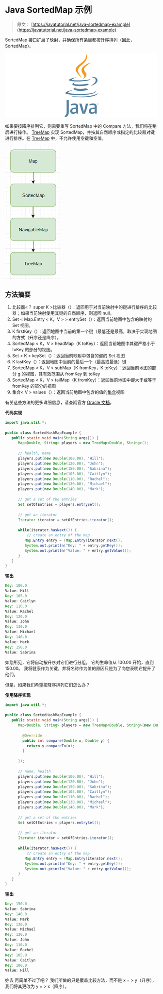 # Java SortedMap 示例

> 原文： [https://javatutorial.net/java-sortedmap-example](https://javatutorial.net/java-sortedmap-example)

SortedMap 接口扩展了[映射](https://docs.oracle.com/javase/7/docs/api/java/util/Map.html)，并确保所有条目都按升序排列（因此，SortedMap）。

![java-featured-image](img/e0db051dedc1179e7424b6d998a6a772.jpg)

如果要按降序排列它，则需要重写 SortedMap 中的 Compare 方法，我们将在稍后进行操作。 [TreeMap](https://javatutorial.net/java-treemap-example) 实现 SortedMap，并按其自然顺序或指定的比较器对键进行排序。在 [TreeMap](https://javatutorial.net/java-treemap-example) 中，不允许使用空键和空值。

![SortedMap java example](img/2cbcd0c2dfa54d32469403edc28b2a77.jpg)

## **方法摘要**

1.  比较器&lt;？ super K &gt;比较器（）：返回用于对当前映射中的键进行排序的比较器；如果当前映射使用其键的自然顺序，则返回 null。
2.  Set &lt; Map.Entry &lt; K，V &gt; &gt; entrySet（）：返回当前地图中包含的映射的 Set 视图。
3.  K firstKey（）：返回地图中当前的第一个键（最低还是最高，取决于实现地图的方式（升序还是降序）。
4.  SortedMap &lt; K，V &gt; headMap（K toKey）：返回当前地图中其键严格小于 toKey 的部分的视图。
5.  Set &lt; K &gt; keySet（）：返回当前映射中包含的键的 Set 视图
6.  K lastKey（）：返回地图中当前的最后一个（最高或最低）键
7.  SortedMap &lt; K，V &gt; subMap（K fromKey，K toKey）：返回当前地图的部分 g 的视图，其有效范围从 fromKey 到 toKey
8.  SortedMap &lt; K，V &gt; tailMap（K fromKey）：返回当前地图中键大于或等于 fromKey 的部分的视图
9.  集合&lt; V &gt; values（）：返回当前地图中包含的值的[集合](https://docs.oracle.com/javase/7/docs/api/java/util/Collection.html)视图

有关这些方法的更多详细信息，请查阅官方 [Oracle 文档](https://docs.oracle.com/javase/7/docs/api/java/util/SortedMap.html)。

**代码实现**

```java
import java.util.*;

public class SortedHashMapExample {
   public static void main(String args[]) {
      Map<Double, String> players = new TreeMap<Double, String>();

      // health, name
      players.put(new Double(100.00), "Hill");
      players.put(new Double(120.00), "John");
      players.put(new Double(150.00), "Sabrina");
      players.put(new Double(105.00), "Caitlyn");
      players.put(new Double(110.00), "Rachel");
      players.put(new Double(130.00), "Michael");
      players.put(new Double(140.00), "Mark");

      // get a set of the entries
      Set setOfEntries = players.entrySet();

      // get an iterator
      Iterator iterator = setOfEntries.iterator();

      while(iterator.hasNext()) {
          // create an entry of the map
         Map.Entry entry = (Map.Entry)iterator.next();
         System.out.println("Key: " + entry.getKey());
         System.out.println("Value: " + entry.getValue());
      }
   }
}
```

**输出**

```java
Key: 100.0
Value: Hill
Key: 105.0
Value: Caitlyn
Key: 110.0
Value: Rachel
Key: 120.0
Value: John
Key: 130.0
Value: Michael
Key: 140.0
Value: Mark
Key: 150.0
Value: Sabrina

```

如您所见，它将自动按升序对它们进行分组。 它的生命值从 100.00 开始，直到 150.00。 我将健康作为关键，并将名称作为值的原因只是为了向您表明它提升了他们。

但是，如果我们希望按降序排列它们怎么办？

**使用降序实现**

```java
import java.util.*;

public class SortedHashMapExample {
   public static void main(String args[]) {
      Map<Double, String> players = new TreeMap<Double, String>(new Comparator<Double>() {

        @Override
        public int compare(Double x, Double y) {
          return y.compareTo(x);
        }

      });

      // name, health
      players.put(new Double(100.00), "Hill");
      players.put(new Double(120.00), "John");
      players.put(new Double(150.00), "Sabrina");
      players.put(new Double(105.00), "Caitlyn");
      players.put(new Double(110.00), "Rachel");
      players.put(new Double(130.00), "Michael");
      players.put(new Double(140.00), "Mark");

      // get a set of the entries
      Set setOfEntries = players.entrySet();

      // get an iterator
      Iterator iterator = setOfEntries.iterator();

      while(iterator.hasNext()) {
          // create an entry of the map
         Map.Entry entry = (Map.Entry)iterator.next();
         System.out.println("Key: " + entry.getKey());
         System.out.println("Value: " + entry.getValue());
      }
   }
}
```

**输出**

```java
Key: 150.0
Value: Sabrina
Key: 140.0
Value: Mark
Key: 130.0
Value: Michael
Key: 120.0
Value: John
Key: 110.0
Value: Rachel
Key: 105.0
Value: Caitlyn
Key: 100.0
Value: Hill
```

妳去 再简单不过了吧？ 我们所做的只是覆盖比较方法，而不是 x = &gt; y（升序），我们将其更改为 y = &gt; x（降序）。